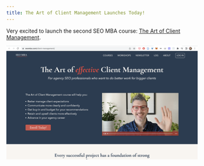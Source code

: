 ```yaml
---
title: The Art of Client Management Launches Today!
---
```


Very excited to launch the second SEO MBA course: [The Art of Client Management](https://seomba.com/client-management/).

![](/images/aocm-screenshot.png)